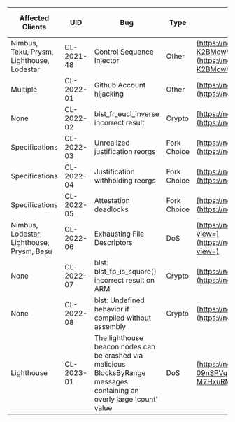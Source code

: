 | Affected Clients                          | UID        | Bug                                                                                                                      | Type        | Links                                                                                                              | Reported   | Fixed Date | Published  | Severity | Bounty Hunter    | Bounty Points | Bounty Reward (USD) |
| ----------------------------------------- | ---------- | ------------------------------------------------------------------------------------------------------------------------ | ----------- | ------------------------------------------------------------------------------------------------------------------ | ---------- | ---------- | ---------- | -------- | ---------------- | ------------- | ------------------- |
| Nimbus, Teku, Prysm, Lighthouse, Lodestar | CL-2021-48 | Control Sequence Injector                                                                                                | Other       | [https://notes.ethereum.org/Wg2pH0o3Q1-K2BMowW5vuA](https://notes.ethereum.org/Wg2pH0o3Q1-K2BMowW5vuA)             | 2021-10-31 | 2021-12-31 | 2023-05-03 | Medium   | itsunixiknowthis | 2850          | 5700                |
| Multiple                                  | CL-2022-01 | Github Account hijacking                                                                                                 | Other       | [https://notes.ethereum.org/OYu_JZWpQI2r9kPfgw2hMA](https://notes.ethereum.org/OYu_JZWpQI2r9kPfgw2hMA)             | 2022-01-05 | 2022-01-10 | 2023-05-03 | Medium   | Akincibor        | 1750          | 3550                |
| None                                      | CL-2022-02 | blst_fr_eucl_inverse incorrect result                                                                                    | Crypto      | [https://notes.ethereum.org/TOXY9keZQASmYgumEflITA](https://notes.ethereum.org/TOXY9keZQASmYgumEflITA)             | 2022-01-20 | 2022-01-22 | 2023-05-03 | Low      | Guido Vranken    | 1000          | 2000                |
| Specifications                            | CL-2022-03 | Unrealized justification reorgs                                                                                          | Fork Choice | [https://notes.ethereum.org/nq3rR_WiRdupXK5oEfxvcg](https://notes.ethereum.org/nq3rR_WiRdupXK5oEfxvcg)             | 2022-04-01 | 2023-04-12 | 2023-05-03 |          |                  |               |                     |
| Specifications                            | CL-2022-04 | Justification withholding reorgs                                                                                         | Fork Choice | [https://notes.ethereum.org/nq3rR_WiRdupXK5oEfxvcg](https://notes.ethereum.org/nq3rR_WiRdupXK5oEfxvcg)             | 2022-04-01 | 2023-04-12 | 2023-05-03 |          |                  |               |                     |
| Specifications                            | CL-2022-05 | Attestation deadlocks                                                                                                    | Fork Choice | [https://notes.ethereum.org/nq3rR_WiRdupXK5oEfxvcg](https://notes.ethereum.org/nq3rR_WiRdupXK5oEfxvcg)             | 2022-04-01 | 2023-04-12 | 2023-05-03 |          |                  |               |                     |
| Nimbus, Lodestar, Lighthouse, Prysm, Besu | CL-2022-06 | Exhausting File Descriptors                                                                                              | DoS         | [https://notes.ethereum.org/VNxP3BsuSqSDKnb8PsGr2A?view=](https://notes.ethereum.org/VNxP3BsuSqSDKnb8PsGr2A?view=) | 2022-05-03 | 2023-05-31 | 2023-05-03 | Medium   | Jonny Rhea       | 3200          | 6400                |
| None                                      | CL-2022-07 | blst: blst_fp_is_square() incorrect result on ARM                                                                        | Crypto      | [https://notes.ethereum.org/ZD1TuPRURVGSA9fGQb47gg](https://notes.ethereum.org/ZD1TuPRURVGSA9fGQb47gg)             | 2022-05-15 | 2022-05-15 | 2023-05-03 | Low      | Guido Vranken    | 1000          | 2000                |
| None                                      | CL-2022-08 | blst: Undefined behavior if compiled without assembly                                                                    | Crypto      | [https://notes.ethereum.org/1iroOKtwTb-FhJF786FbDg](https://notes.ethereum.org/1iroOKtwTb-FhJF786FbDg)             | 2022-12-17 | 2022-12-19 | 2023-05-03 | Low      | Guido Vranken    |               |                     |
| Lighthouse                                | CL-2023-01 | The lighthouse beacon nodes can be crashed via malicious BlocksByRange messages containing an overly large 'count' value | DoS         | [https://notes.ethereum.org/mw-M7HxuRM-09nSPVqp52A](https://notes.ethereum.org/mw-M7HxuRM-09nSPVqp52A)             | 2023-01-04 | 2023-01-31 | 2023-05-03 | High     | scio             | 10000         | 50000               |

